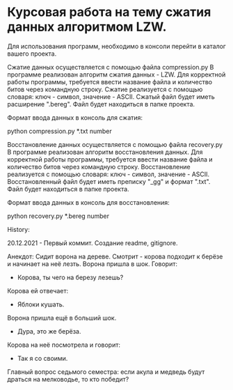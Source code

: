 # Курсовая работа на тему сжатия данных алгоритмом LZW.

Для использования программ, необходимо в консоли перейти в каталог вашего проекта.

Сжатие данных осуществляется с помощью файла compression.py
В программе реализован алгоритм сжатия данных - LZW.
Для корректной работы программы, требуется ввести название файла и количество битов через командную строку.
Сжатие реализуется с помощью словаря: ключ - символ, значение - ASCII.
Сжатый файл будет иметь расширение ".bereg". Файл будет находиться в папке проекта.

Формат ввода данных в консоль для сжатия:

python compression.py *.txt number

Восстановление данных осуществляется с помощью файла recovery.py
В программе реализован алгоритм восстановления данных.
Для корректной работы программы, требуется ввести название файла и количество битов через командную строку.
Восстановление реализуется с помощью словаря: ключ - символ, значение - ASCII.
Восстановленный файл будет иметь преписку "_gg" и формат ".txt". Файл будет находиться в папке проекта.

Формат ввода данных в консоль для восстановления:

python recovery.py *.bereg number


History:

20.12.2021 - Первый коммит. Создание readme, gitignore.





Анекдот:
Сидит ворона на дереве. Смотрит - корова подходит к берёзе и начинает на неё лезть. Ворона пришла в шок. Говорит:

- Корова, ты чего на березу лезешь?

Корова ей отвечает:

- Яблоки кушать.

Ворона пришла ещё в больший шок.

- Дура, это же берёза.

Корова на неё посмотрела и говорит:

- Так я со своими.


Главный вопрос седьмого семестра: если акула и медведь будут драться на мелководье, то кто победит?
